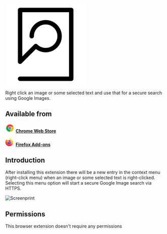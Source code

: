 ![Quick Image Search](icon.svg)

Right click an image or some selected text and use that for a secure search using Google Images.

Available from
---
[<img src="chrome-icon.svg" alt="Chrome Web Store link" title="Chrome Web Store" width="29">](https://chrome.google.com/webstore/detail/quick-image-search/ihbfgploaolhdcfohgmkgeelahfghngd)
**[Chrome Web Store](https://chrome.google.com/webstore/detail/quick-image-search/ihbfgploaolhdcfohgmkgeelahfghngd)**

[<img src="firefox-icon.svg" alt="Firefox Add-ons link" title="Firefox Add-ons" width="25">](https://addons.mozilla.org/en-US/firefox/addon/quick-image-search/)&nbsp; 
**[Firefox Add-ons](https://addons.mozilla.org/en-US/firefox/addon/quick-image-search/)**

Introduction
---
After installing this extension there will be a new entry in the context menu (right-click menu) 
when an image or some selected text is right-clicked. Selecting this menu option will start a secure Google Image search via HTTPS.

![Screenprint](https://i.imgur.com/01Jeu4c.png)

Permissions
---
This browser extension doesn't require any permissions


